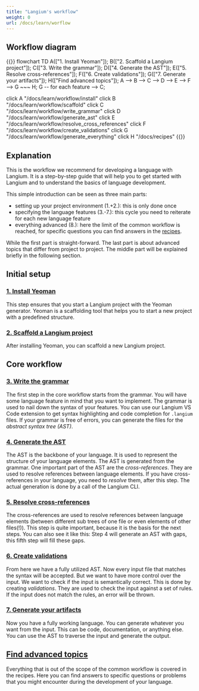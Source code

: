 ```yaml
---
title: "Langium's workflow"
weight: 0
url: /docs/learn/worflow
---
```


<!-- markdownlint-disable MD029 -->

## Workflow diagram

{{<mermaid>}}
flowchart TD
  A(["1. Install Yeoman"]);
  B(["2. Scaffold a Langium project"]);
  C(["3. Write the grammar"]);
  D(["4. Generate the AST"]);
  E(["5. Resolve cross-references"]);
  F(["6. Create validations"]);
  G(["7. Generate your artifacts"]);
  H(["Find advanced topics"]);
  A --> B --> C --> D --> E --> F --> G ~~~ H;
  G -- for each feature --> C;

  click A "/docs/learn/workflow/install"
  click B "/docs/learn/workflow/scaffold"
  click C "/docs/learn/workflow/write_grammar"
  click D "/docs/learn/workflow/generate_ast"
  click E "/docs/learn/workflow/resolve_cross_references"
  click F "/docs/learn/workflow/create_validations"
  click G "/docs/learn/workflow/generate_everything"
  click H "/docs/recipes"
{{</mermaid>}}

## Explanation

This is the workflow we recommend for developing a language with Langium. It is a step-by-step guide that will help you to get started with Langium and to understand the basics of language development.

This simple introduction can be seen as three main parts:

* setting up your project environment (1.+2.): this is only done once
* specifying the language features (3.-7.): this cycle you need to reiterate for each new language feature
* everything advanced (8.): here the limit of the common workflow is reached, for specific questions you can find answers in the [recipes](/docs/recipes).

While the first part is straight-forward. The last part is about advanced topics that differ from project to project.
The middle part will be explained briefly in the following section.

## Initial setup

### [1. Install Yeoman](/docs/learn/workflow/install)

This step ensures that you start a Langium project with the Yeoman generator. Yeoman is a scaffolding tool that helps you to start a new project with a predefined structure.

### [2. Scaffold a Langium project](/docs/learn/workflow/scaffold)

After installing Yeoman, you can scaffold a new Langium project.

## Core workflow

### [3. Write the grammar](/docs/learn/workflow/write_grammar)

The first step in the core workflow starts from the grammar. You will have some language feature in mind that you want to implement. The grammar is used to nail down the syntax of your features. You can use our Langium VS Code extension to get syntax highlighting and code completion for `.langium` files. If your grammar is free of errors, you can generate the files for the _abstract syntax tree (AST)_.

### [4. Generate the AST](/docs/learn/workflow/generate_ast)

The AST is the backbone of your language. It is used to represent the structure of your language elements. The AST is generated from the grammar. One important part of the AST are the _cross-references_. They are used to resolve references between language elements. If you have cross-references in your language, you need to _resolve_ them, after this step. The actual generation is done by a call of the Langium CLI.

### [5. Resolve cross-references](/docs/learn/workflow/resolve_cross_references)

The cross-references are used to resolve references between language elements (between different sub trees of one file or even elements of other files(!)). This step is quite important, because it is the basis for the next steps. You can also see it like this: Step 4 will generate an AST with gaps, this fifth step will fill these gaps.

### [6. Create validations](/docs/learn/workflow/create_validations)

From here we have a fully utilized AST. Now every input file that matches the syntax will be accepted. But we want to have more control over the input. We want to check if the input is semantically correct. This is done by creating _validations_. They are used to check the input against a set of rules. If the input does not match the rules, an error will be thrown.

### [7. Generate your artifacts](/docs/learn/workflow/generate_everything)

Now you have a fully working language. You can generate whatever you want from the input. This can be code, documentation, or anything else. You can use the AST to traverse the input and generate the output.

## [Find advanced topics](/docs/recipes)

Everything that is out of the scope of the common workflow is covered in the recipes. Here you can find answers to specific questions or problems that you might encounter during the development of your language.
